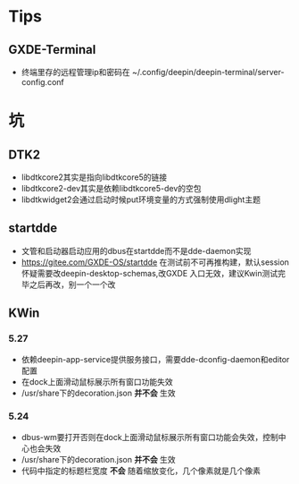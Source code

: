 # Tips

## GXDE-Terminal

* 终端里存的远程管理ip和密码在 ~/.config/deepin/deepin-terminal/server-config.conf

# 坑

## DTK2 

* libdtkcore2其实是指向libdtkcore5的链接
* libdtkcore2-dev其实是依赖libdtkcore5-dev的空包
* libdtkwidget2会通过启动时候put环境变量的方式强制使用dlight主题

## startdde

* 文管和启动器启动应用的dbus在startdde而不是dde-daemon实现
* https://gitee.com/GXDE-OS/startdde 在测试前不可再推构建，默认session怀疑需要改deepin-desktop-schemas,改GXDE 入口无效，建议Kwin测试完毕之后再改，别一个一个改

## KWin

### 5.27

* 依赖deepin-app-service提供服务接口，需要dde-dconfig-daemon和editor配置
* 在dock上面滑动鼠标展示所有窗口功能失效
* /usr/share下的decoration.json **并不会** 生效


### 5.24

* dbus-wm要打开否则在dock上面滑动鼠标展示所有窗口功能会失效，控制中心也会失效
* /usr/share下的decoration.json **并不会** 生效
* 代码中指定的标题栏宽度 **不会** 随着缩放变化，几个像素就是几个像素